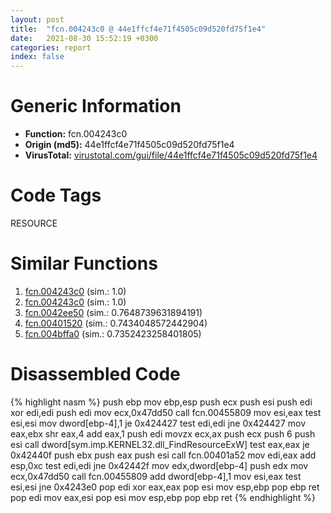 ```yaml
---
layout: post
title:  "fcn.004243c0 @ 44e1ffcf4e71f4505c09d520fd75f1e4"
date:   2021-08-30 15:52:19 +0300
categories: report
index: false
---
```


# Generic Information
- **Function:** fcn.004243c0
- **Origin (md5):** 44e1ffcf4e71f4505c09d520fd75f1e4
- **VirusTotal:** [virustotal.com/gui/file/44e1ffcf4e71f4505c09d520fd75f1e4][virustotal_ref]

# Code Tags
<span class="tag" id="RESOURCE">RESOURCE</span>


# Similar Functions

1. [fcn.004243c0][similar_1_ref] (sim.: 1.0)
2. [fcn.004243c0][similar_2_ref] (sim.: 1.0)
3. [fcn.0042ee50][similar_3_ref] (sim.: 0.7648739631894191)
4. [fcn.00401520][similar_4_ref] (sim.: 0.7434048572442904)
5. [fcn.004bffa0][similar_5_ref] (sim.: 0.7352423258401805)


# Disassembled Code

{% highlight nasm %}
push ebp
mov ebp,esp
push ecx
push esi
push edi
xor edi,edi
push edi
mov ecx,0x47dd50
call fcn.00455809
mov esi,eax
test esi,esi
mov dword[ebp-4],1
je 0x424427
test edi,edi
jne 0x424427
mov eax,ebx
shr eax,4
add eax,1
push edi
movzx ecx,ax
push ecx
push 6
push esi
call dword[sym.imp.KERNEL32.dll_FindResourceExW]
test eax,eax
je 0x42440f
push ebx
push eax
push esi
call fcn.00401a52
mov edi,eax
add esp,0xc
test edi,edi
jne 0x42442f
mov edx,dword[ebp-4]
push edx
mov ecx,0x47dd50
call fcn.00455809
add dword[ebp-4],1
mov esi,eax
test esi,esi
jne 0x4243e0
pop edi
xor eax,eax
pop esi
mov esp,ebp
pop ebp
ret 
pop edi
mov eax,esi
pop esi
mov esp,ebp
pop ebp
ret 
{% endhighlight %}


[similar_1_ref]: /report/fcn.004243c0@ff219f45286905b4a87327ca719363be
[similar_2_ref]: /report/fcn.004243c0@8e21fa3f0489a6a256cf202e57f712bc
[similar_3_ref]: /report/fcn.0042ee50@17d73cbafe6dd96dd6f2291fab06fbb5
[similar_4_ref]: /report/fcn.00401520@2d591d102f09b733d7d0e893e5642beb
[similar_5_ref]: /report/fcn.004bffa0@a9db83c79f22c1884abda377efdebe4d
[virustotal_ref]: https://www.virustotal.com/gui/file/44e1ffcf4e71f4505c09d520fd75f1e4
